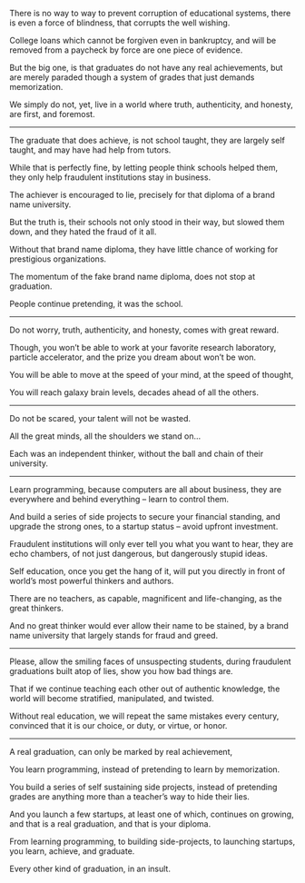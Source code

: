 There is no way to way to prevent corruption of educational systems,
there is even a force of blindness, that corrupts the well wishing.

College loans which cannot be forgiven even in bankruptcy,
and will be removed from a paycheck by force are one piece of evidence.

But the big one, is that graduates do not have any real achievements,
but are merely paraded though a system of grades that just demands memorization.

We simply do not, yet, live in a world where truth, authenticity, and honesty,
are first, and foremost.

---

The graduate that does achieve, is not school taught,
they are largely self taught, and may have had help from tutors.

While that is perfectly fine, by letting people think schools helped them,
they only help fraudulent institutions stay in business.

The achiever is encouraged to lie,
precisely for that diploma of a brand name university.

But the truth is, their schools not only stood in their way,
but slowed them down, and they hated the fraud of it all.

Without that brand name diploma,
they have little chance of working for prestigious organizations.

The momentum of the fake brand name diploma,
does not stop at graduation.

People continue pretending,
it was the school.

---

Do not worry, truth, authenticity, and honesty,
comes with great reward.

Though, you won’t be able to work at your favorite research laboratory,
particle accelerator, and the prize you dream about won’t be won.

You will be able to move at the speed of your mind,
at the speed of thought,

You will reach galaxy brain levels,
decades ahead of all the others.

---

Do not be scared,
your talent will not be wasted.

All the great minds,
all the shoulders we stand on…

Each was an independent thinker,
without the ball and chain of their university.

---

Learn programming, because computers are all about business,
they are everywhere and behind everything – learn to control them.

And build a series of side projects to secure your financial standing,
and upgrade the strong ones, to a startup status – avoid upfront investment.

Fraudulent institutions will only ever tell you what you want to hear,
they are echo chambers, of not just dangerous, but dangerously stupid ideas.

Self education, once you get the hang of it,
will put you directly in front of world’s most powerful thinkers and authors.

There are no teachers,
as capable, magnificent and life-changing, as the great thinkers.

And no great thinker would ever allow their name to be stained,
by a brand name university that largely stands for fraud and greed.

---

Please, allow the smiling faces of unsuspecting students,
during fraudulent graduations built atop of lies, show you how bad things are.

That if we continue teaching each other out of authentic knowledge,
the world will become stratified, manipulated, and twisted.

Without real education, we will repeat the same mistakes every century,
convinced that it is our choice, or duty, or virtue, or honor.

---

A real graduation,
can only be marked by real achievement,

You learn programming,
instead of pretending to learn by memorization.

You build a series of self sustaining side projects,
instead of pretending grades are anything more than a teacher’s way to hide their lies.

And you launch a few startups, at least one of which, continues on growing,
and that is a real graduation, and that is your diploma.

From learning programming, to building side-projects, to launching startups,
you learn, achieve, and graduate.

Every other kind of graduation,
in an insult.
